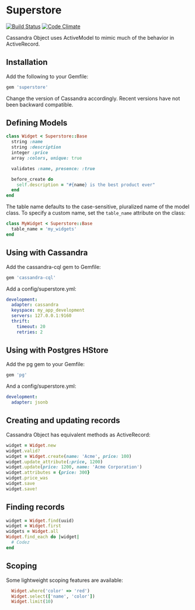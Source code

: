 # Superstore
[![Build Status](https://secure.travis-ci.org/data-axle/superstore.png?rvm=2.0.0)](http://travis-ci.org/data-axle/superstore) [![Code Climate](https://codeclimate.com/github/data-axle/superstore.png)](https://codeclimate.com/github/data-axle/superstore)

Cassandra Object uses ActiveModel to mimic much of the behavior in ActiveRecord.

## Installation

Add the following to your Gemfile:
```ruby
gem 'superstore'
```

Change the version of Cassandra accordingly. Recent versions have not been backward compatible.

## Defining Models

```ruby
class Widget < Superstore::Base
  string :name
  string :description
  integer :price
  array :colors, unique: true

  validates :name, presence: :true

  before_create do
    self.description = "#{name} is the best product ever"
  end
end
```

The table name defaults to the case-sensitive, pluralized name of the model class. To specify a
custom name, set the ```table_name``` attribute on the class:

```ruby
class MyWidget < Superstore::Base
  table_name = 'my_widgets'
end
```
## Using with Cassandra

Add the cassandra-cql gem to Gemfile:

```ruby
gem 'cassandra-cql'
```

Add a config/superstore.yml:

```yaml
development:
  adapter: cassandra
  keyspace: my_app_development
  servers: 127.0.0.1:9160
  thrift:
    timeout: 20
    retries: 2
```

## Using with Postgres HStore

Add the pg gem to your Gemfile:

```ruby
gem 'pg'
```

And a config/superstore.yml:

```yaml
development:
  adapter: jsonb
```

## Creating and updating records

Cassandra Object has equivalent methods as ActiveRecord:

```ruby
widget = Widget.new
widget.valid?
widget = Widget.create(name: 'Acme', price: 100)
widget.update_attribute(:price, 1200)
widget.update(price: 1200, name: 'Acme Corporation')
widget.attributes = {price: 300}
widget.price_was
widget.save
widget.save!
```

## Finding records

```ruby
widget = Widget.find(uuid)
widget = Widget.first
widgets = Widget.all
Widget.find_each do |widget|
  # Codez
end
```

## Scoping

Some lightweight scoping features are available:
```ruby
  Widget.where('color' => 'red')
  Widget.select(['name', 'color'])
  Widget.limit(10)
```
